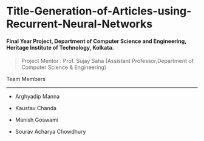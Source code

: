 # Title-Generation-of-Articles-using-Recurrent-Neural-Networks
#### Final Year Project, Department of Computer Science and Engineering, Heritage Institute of Technology, Kolkata.
> Project Mentor : Prof. Sujay Saha (Assistant Professor,Department of Computer Science & Engineering)

Team Members
***
* Arghyadip Manna

* Kaustav Chanda

* Manish Goswami

* Sourav Acharya Chowdhury

